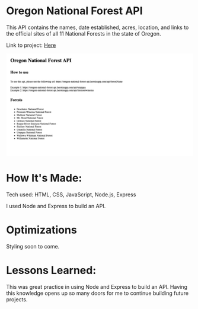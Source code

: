 # Oregon National Forest API
This API contains the names, date established, acres, location, and links to the official sites of all 11 National Forests in the state of Oregon.

Link to project: [Here](https://oregon-national-forest-api.herokuapp.com/api/umpqua)

![alt tag](css/images/or-for-api.jpg)


# How It's Made:
Tech used: HTML, CSS, JavaScript, Node.js, Express

I used Node and Express to build an API.

# Optimizations
Styling soon to come.

# Lessons Learned:
This was great practice in using Node and Express to build an API. Having this knowledge opens up so many doors for me to continue building future projects.
